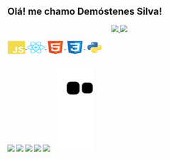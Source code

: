 
## Olá! me chamo Demóstenes Silva!

<div align="center">
  <a href="https://github.com/demostenessilva">
  <img height="180em" src="https://github-readme-stats.vercel.app/api?username=demostenessilva&show_icons=true&theme=darcula&include_all_commits=true&count_private=true"/>
    
  <img height="180em" src="https://github-readme-stats.vercel.app/api/top-langs/?username=demostenessilva&layout=compact&langs_count=7&theme=darcula"/>
</div>
  <div style="display: inline_block"><br>
  <img align="center" alt="Rafa-Js" height="30" width="40" src="https://raw.githubusercontent.com/devicons/devicon/master/icons/javascript/javascript-plain.svg">
  <img align="center" alt="Rafa-React" height="30" width="40" src="https://raw.githubusercontent.com/devicons/devicon/master/icons/react/react-original.svg">
  <img align="center" alt="Rafa-HTML" height="30" width="40" src="https://raw.githubusercontent.com/devicons/devicon/master/icons/html5/html5-original.svg">
  <img align="center" alt="Rafa-CSS" height="30" width="40" src="https://raw.githubusercontent.com/devicons/devicon/master/icons/css3/css3-original.svg">
  <img align="center" alt="Rafa-Python" height="30" width="40" src="https://raw.githubusercontent.com/devicons/devicon/master/icons/python/python-original.svg">
  </div>

  ##
  <div> 
  

 <a href="#" target="_blank"><img src="https://img.shields.io/badge/Discord-7289DA?style=for-the-badge&logo=discord&logoColor=white" target="_blank"></a> 
    <a  target="_blank" href="https://www.linkedin.com/in/demostenes-silva-pcd-57845134/"><img src="https://img.shields.io/badge/LinkedIn-0077B5?style=for-the-badge&logo=linkedin&logoColor=white=white" target="_blank"></a> 
     <a href="#" target="_blank"><img src="https://img.shields.io/badge/Ubuntu-E95420?style=for-the-badge&logo=ubuntu&logoColor=white" target="_blank"></a> 
         <a href="#" target="_blank"><img src="https://img.shields.io/badge/Windows-0078D6?style=for-the-badge&logo=windows&logoColor=white" target="_blank"></a> 
     <a href="#" target="_blank"><img src="https://img.shields.io/badge/Linux_Mint-87CF3E?style=for-the-badge&logo=linux-mint&logoColor=white"></a> 
![Snake animation](https://github.com/rafaballerini/rafaballerini/blob/output/github-contribution-grid-snake.svg)


  </div>
  
